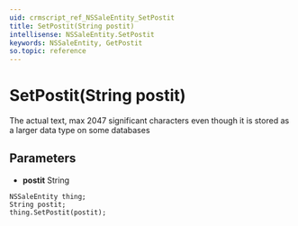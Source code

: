 ```yaml
---
uid: crmscript_ref_NSSaleEntity_SetPostit
title: SetPostit(String postit)
intellisense: NSSaleEntity.SetPostit
keywords: NSSaleEntity, GetPostit
so.topic: reference
---
```


# SetPostit(String postit)

The actual text, max 2047 significant characters even though it is stored as a larger data type on some databases

## Parameters

* **postit** String

```crmscript
NSSaleEntity thing;
String postit;
thing.SetPostit(postit);
```

